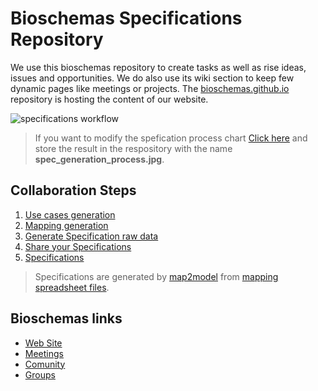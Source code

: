 # Bioschemas Specifications Repository
We use this bioschemas repository to create tasks as well as rise ideas, issues and opportunities. We do also use its wiki section to keep few dynamic pages like meetings or projects. The [bioschemas.github.io](https://github.com/BioSchemas/bioschemas.github.io) repository is hosting the content of our website.

![specifications workflow](../master/img/spec_generation_process.jpg)
> If you want to modify the spefication process chart [Click here](https://drive.google.com/file/d/0B9lW_BhBep0TNEZySHZZa09HNVE/view?usp=sharing) and store the result in the respository with the name **spec_generation_process.jpg**.


## Collaboration Steps
1. [Use cases generation](https://github.com/BioSchemas/_specifications/wiki/Bioschemas-Specification-Process#use-case-study)
1. [Mapping generation](https://github.com/BioSchemas/_specifications/wiki/Bioschemas-Specification-Process#mapping)
1. [Generate Specification raw data](https://github.com/BioSchemas/map2model#run-map2model-on-your-computer)
1. [Share your Specifications](https://github.com/BioSchemas/map2model#update-specifications-repository)
1. [Specifications](http://bioschemas.org/newSpecs)

> Specifications are generated by [map2model](https://github.com/BioSchemas/map2model) from [mapping spreadsheet files](https://drive.google.com/drive/folders/0Bw_p-HKWUjHoNThZOWNKbGhOODg?usp=sharing).

## Bioschemas links
- [Web Site](http://bioschemas.org)
- [Meetings](http://bioschemas.org/meetings/)
- [Comunity](http://bioschemas.org/community/index.html)
- [Groups](http://bioschemas.org/groups/index.html)

